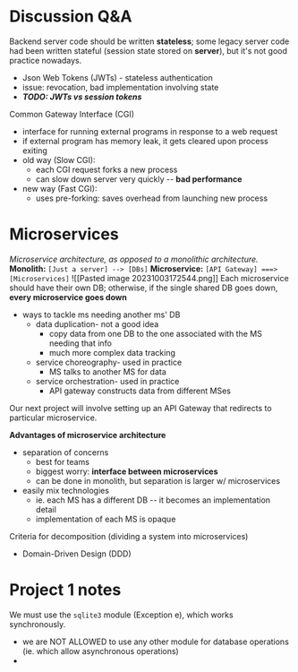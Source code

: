 # Discussion Q&A
Backend server code should be written **stateless**; some legacy server code had been written stateful (session state stored on **server**), but it's not good practice nowadays.
- Json Web Tokens (JWTs) - stateless authentication
- issue: revocation, bad implementation involving state
- ***TODO: JWTs vs session tokens***

Common Gateway Interface (CGI)
- interface for running external programs in response to a web request
- if external program has memory leak, it gets cleared upon process exiting
- old way (Slow CGI):
	- each CGI request forks a new process
	- can slow down server very quickly -- **bad performance**
- new way (Fast CGI):
	- uses pre-forking: saves overhead from launching new process
# Microservices
*Microservice architecture, as opposed to a monolithic architecture.*
**Monolith:**
`[Just a server] --> [DBs]`
**Microservice:**
`[API Gateway] ===> [Microservices]`
![[Pasted image 20231003172544.png]]
Each microservice should have their own DB; otherwise, if the single shared DB goes down, **every microservice goes down**
- ways to tackle ms needing another ms' DB
	- data duplication- not a good idea
		- copy data from one DB to the one associated with the MS needing that info
		- much more complex data tracking
	- service choreography- used in practice
		- MS talks to another MS for data
	- service orchestration- used in practice
		- API gateway constructs data from different MSes

Our next project will involve setting up an API Gateway that redirects to particular microservice.

**Advantages of microservice architecture**
- separation of concerns
	- best for teams
	- biggest worry: **interface between microservices**
	- can be done in monolith, but separation is larger w/ microservices
- easily mix technologies
	- ie. each MS has a different DB -- it becomes an implementation detail
	- implementation of each MS is opaque

Criteria for decomposition (dividing a system into microservices)
- Domain-Driven Design (DDD)
# Project 1 notes
We must use the `sqlite3` module (Exception e), which works synchronously.
- we are NOT ALLOWED to use any other module for database operations (ie. which allow asynchronous operations)
- 